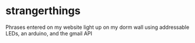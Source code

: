 # strangerthings
Phrases entered on my website light up on my dorm wall using addressable LEDs, an arduino, and the gmail API
